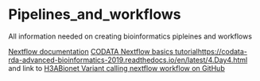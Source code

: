 # Pipelines_and_workflows
All information needed on creating bioinformatics pipleines and workflows

[Nextflow documentation](https://www.nextflow.io/docs/latest/index.html)
[CODATA Nextflow basics tutorial]()https://codata-rda-advanced-bioinformatics-2019.readthedocs.io/en/latest/4.Day4.html and link to [H3ABionet Variant calling nextflow workflow on GitHub](https://github.com/h3abionet/h3avarcall)
